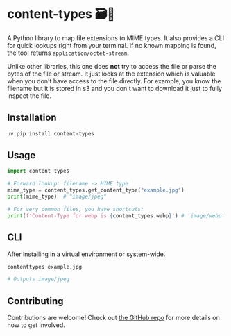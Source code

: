 
# content-types 🗃️🔎

A Python library to map file extensions to MIME types. 
It also provides a CLI for quick lookups right from your terminal.
If no known mapping is found, the tool returns `application/octet-stream`.

Unlike other libraries, this one does **not** try to access the file 
or parse the bytes of the file or stream. It just looks at the extension
which is valuable when you don't have access to the file directly.
For example, you know the filename but it is stored in s3 and you don't want
to download it just to fully inspect the file.

## Installation

```bash
uv pip install content-types
```

## Usage

```python
import content_types

# Forward lookup: filename -> MIME type
mime_type = content_types.get_content_type("example.jpg")
print(mime_type)  # "image/jpeg"

# For very common files, you have shortcuts:
print(f'Content-Type for webp is {content_types.webp}') # 'image/webp'
```

## CLI

After installing in a virtual environment or system-wide.

```bash
contenttypes example.jpg

# Outputs image/jpeg
```

## Contributing

Contributions are welcome! Check out [the GitHub repo](https://github.com/mikeckennedy/content-types) 
for more details on how to get involved.
